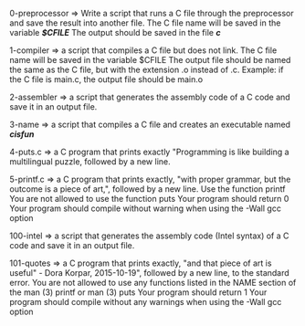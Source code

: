 0-preprocessor => Write a script that runs a C file through the preprocessor and save the result into another file.
	The C file name will be saved in the variable __*$CFILE*__
	The output should be saved in the file __*c*__

1-compiler => a script that compiles a C file but does not link.
	The C file name will be saved in the variable $CFILE
	The output file should be named the same as the C file, but with the extension .o instead of .c.
		Example: if the C file is main.c, the output file should be main.o

2-assembler => a script that generates the assembly code of a C code and save it in an output file.

3-name => a script that compiles a C file and creates an executable named __*cisfun*__

4-puts.c => a C program that prints exactly "Programming is like building a multilingual puzzle, followed by a new line.

5-printf.c => a C program that prints exactly, "with proper grammar, but the outcome is a piece of art,", followed by a new line.
	Use the function printf
	You are not allowed to use the function puts
	Your program should return 0
	Your program should compile without warning when using the -Wall gcc option

100-intel => a script that generates the assembly code (Intel syntax) of a C code and save it in an output file.

101-quotes => a C program that prints exactly, "and that piece of art is useful" - Dora Korpar, 2015-10-19", followed by a new line, to the standard error.
	You are not allowed to use any functions listed in the NAME section of the man (3) printf or man (3) puts
	Your program should return 1
	Your program should compile without any warnings when using the -Wall gcc option
